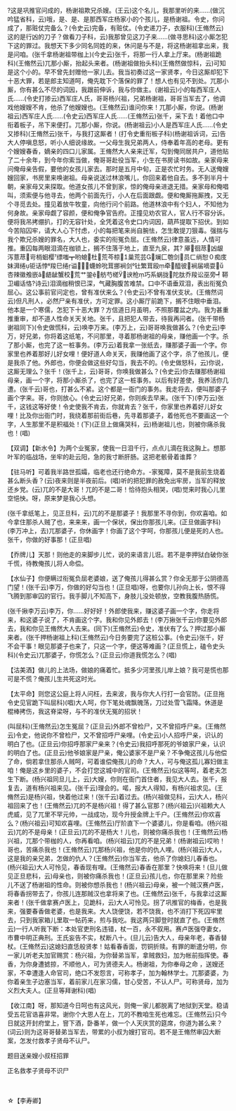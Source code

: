 <!-- { "loadSidebar": true } -->
?这是巩推官问成的，杨谢祖欺兄杀嫂。(王云)这个名儿，我那里听的来……(做沉吟猛省科，云)哦，是、是、是那西军庄杨家小的个孩儿，是杨谢祖。令史，你问成了，那赃仗完备么？(令史云)完备，有赃仗。(令史递刀子，衣服科)(王脩然云)这的是行凶的刀子？做看刀子科，云)我那曾见这刀子来……(做寻思科)这小厮怎犯下这的罪过。我想天下多少同名同姓的来，休问是与不是，将这杨谢祖拿出来，我是问咱。(张千拿杨谢祖带枷上)(今史云)张千，将那一行人拿上厅来。(杨谢祖跪科)(王脩然云)兀那小厮，抬起头来者。(杨谢祖做抬头科)(王脩然做惊科，云)可知是这个小的。早不曾先封赠他一家儿去。我当初奏过这一家贤孝，今日这厮却犯下十恶大罪，若是郎主知道呵，俺先耽下个落保的罪了！想人也有见不到处。兀那小厮，你有甚么不尽的词因，我跟前伸诉，我与你做主。(谢祖云)小的每西军庄人氏……(令史打掺云)西军庄人氏，哥哥杨兴祖，兄弟杨谢祖，哥哥当军去了，他调戏他嫂嫂不肯，他杀了他嫂嫂也。(王脩然云)谁问你来！兀那小厮，你说。(杨谢祖云)西军庄人氏……(令史云)西军庄人氏……(王脩然云)张千，采下去！着他口中衔着板子，吊下来便打。兀那小厮，你说。(杨谢祖云)小人是西军庄人氏……(令史又掺科)(王脩然云)张千，与我打这厮者！(打令史重衔板子科)(杨谢祖诉词，云)告大人停嗔息怒，听小人细说缘故。一父母生我兄弟两人，侍奉着年高的老母。更有个嫂嫂春香，嫡亲的四口儿家属。王脩然大人亲来迁军，勾到俺同居共户，道他贴了二十余年，到今年你索当做，俺哥哥赴役当军，小生在书房读书如故。亲家母来问俺母亲告假，要他的女孩儿家去。那时是五月中旬，正是农忙时务。无人送俺嫂嫂回家，书房里来唤谢祖。母亲说送过林浪嘴儿，你回来着他自去。多不到半月十朝，亲家母又来探取。他道女孩儿不曾到家，惊的俺母亲进退无措。亲家母和俺唱叫，须索便与他寻去，他两个前面先行，小人在后面跟觑。便和俺厮拖厮拽，又无个寻觅去处。撞见着放牛牧童，向他行问个前路。他道林浪中有个妇人，不知他为何身故。亲家母觑了容颜，便和俺争官告府。正撞见劝农官人，官人行不容分诉。便将我吊拷绷扒，打的无容针处，全凭着这令史口内词因，葫芦提取下招伏。到如今苦陷囚牢，请大人心下忖虑，小的每把笔来尚自腕怯，怎生敢提刀狠毒。强揣与我个欺兄杀嫂的罪名，大人也，委实的衔冤负屈。(王脩然云)律意虽远，人情可推。重囚每两眼泪滴在枷锁上，搁不住落于地上，直至九泉，其?
厣徊荩凶龈泻薏荩岢梢蛔樱缥嗤┳哟螅杜荒芩椋巢荒芸斓匚匏剑员ㄈ绱恕０痴庋妹湃绻钜话悖羧巳绻谥蠛蛉吮茸挪裥剑钍繁茸殴牵醯彼裥届嘀耍杏辣徽飧嵌ǎ龉龇蟹校荒艹銎舫芍槎谀枪巧系蜗拢陀肽乔羧讼巫旁┩鞯卫嵋话恪?诗云)泪滴枷稍恨已深，气藏胸腹苦难禁。口中不语垂双泪，表出衔冤负屈心。这公事前官问定也，曾有准伏来么？(令史云)不曾有准伏支状。(王脩然词云)但凡刑人，必然尸亲有准伏，方可定罪。这小厮厅前跪下，搁不住眼中垂泪。他本是一个寒儒，怎犯下十恶大罪？方信道日月虽明，不照那覆盆之内。我为甚重推重审，却不道人性命关天关地。张千，且把犯人带去，待我再问者。(张千带杨谢祖同下)(令史做慌科，云)唤李万来。(李万上，云)哥哥唤我做甚么？(令史云)李万，好兄弟，你将着这纸笔，不问那里，寻着那杨谢祖的母亲，赚他画一个字。杀了那小厮，也完了这一桩事务。(李万云)着我拿一张纸去，赚那婆子画一个字。你家里也养着那好儿好女哩！便好道人命关天，我赚他画了这个字，杀了他孩儿，便是我杀了他。外郎也，你便会做这些好勾当，我去不的。(令史做怒科，云)你说，这厮无理么？张千！(张千上，云)哥哥，你唤我做甚么？(令史云)你去赚那杨谢祖母亲，画一个字，将那小厮杀了，也完了这一桩事务。以后有好差使，我养活你几遭。(张千云)哥也，打甚么不紧。这个都是一衙门的事务。我走将去，便叫那婆子画个字来。哥，你则放心。(令史云)好兄弟，你则疾去早来。(张千下)(李万云)张千，这钱这等好使！令史使我不肯去，你就肯去？张千，你家里也养着好儿好女哩！比及你出衙门时，我绕着那前街后巷，先寻着那婆子，着他死也不要画这一个字，人生那里不是积福处！(下)(正旦上做痛哭科，云)杨谢祖儿也，则被你痛杀我也！(唱)

【双调】【新水令】为两个业冤家，使我一日泪千行，点点儿滴在我这胸上。想那叶军的临战场，坐牢的赴云阳，急的我寸断肝肠。这把老骸骨着谁葬？

【驻马听】可着我半路世孤孀，临老也还行绝命方。-家冤障，莫不是我前生烧着甚么断头香？(云)夜来则是半夜前后。(唱)听的把犯罪的赦免出牢房，当军的释放还乡党。(云)兀的不是大哥！兀的不是二哥！恰待抱头相哭，(唱)觉来时我心儿里空悒怏。呀，原来梦是我心头想。

(张千拿纸笔上，见正旦科，云)兀的不是那婆子！我那里不寻你到，你欢喜咱。如今拿住那杀人贼了也，来来来，画一个保状，保出你那孩儿来。(正旦做画字科)(李万冲上，去)兀那婆子，你休画字！你画了这个字呵，你那孩儿便是死的人也。张千，你做的好事那！(正旦唱)

【乔牌儿】天那！则他走的来脚步儿忙，说的来语言儿诳。若不是李押狱白破你张千慌，待教俺孩儿将人命偿。

【水仙子】你便瞒过衔冤负屈老婆娘，送了俺孩儿得甚么赏？你全无那于公阴德高门望！(张千云)李万，你做的好勾当也！(正旦唱)呀，也要你儿孙向上长，恨不得飞腾到那审囚的官行。我手脚儿不知高下，身肢儿没处顿放，空教我腹热肠慌。

(张千揪李万云)李万，你……好好好！外郎使我来，赚这婆子画一个字，你走将来，和这婆子说了，不肯画这个字。我和你见外郎去！(李万揪张千云)你要见外郎去，我和你见王脩然大人去来。(同下)(王脩然云)令史，准伏有了么？押过那小厮来者。(张千押杨谢祖上科)(王脩然云)今日务要完了这桩公事。(令史云)张千，好不会干事！眼见那婆子也来了，只这一个字，便这等难画？(正旦慌上，磕令史头科)(令史云)兀那婆子，你慌怎么？(正旦云)你道我慌怎么？(唱)

【沽美酒】做儿的上法场，做娘的痛着忙。抵多少河里孩儿岸上娘？我可是慌也那可是不慌？俺孩儿生共死这时光。

【太平命】则您这公庭上将人问枉，去来波，我与你大人行打一会官防。(正旦拖令史见官跪下叫屈科)(唱)大人呵，你下笔处魂飘魄荡，刀过处雪飞霜降。休道是棍棒拷伤，我这脊梁呀，与不的准伏无冤的招状！

(叫屈科)(王脩然云)怎生冤屈？(正旦云)外郎不曾检尸，又不曾招呼尸亲。(王脩然云)令史，他说你不曾检尸，又不曾招呼尸亲哩。(令史云)小人招呼尸亲，识认的明白了也。(正旦云)你招呼那家尸亲来？(令史云)我招呼那死的爷娘家尸亲，认识的明白了也。(正旦云)他爷娘家是尸亲，俺公婆家不是尸亲？不争俺这孩儿与他偿了命，倘若拿住那杀人贼呵，可着谁偿俺孩儿的命？大人，可与俺这孤儿寡妇做主咱！俺是这乡里的婆子，不会打您这城中的官司。(王脩然云)似这等呵，着老夫怎生下断。(杨兴祖同旦儿上，云)大嫂，你则在衙门首住者，我见大人去。张千，报复去，道有杨兴祖来见。(张千云)理会的。喏，报大人得知，有杨兴祖求见。(王脩然云)是杨兴祖，快着他过来！(张千云)着过去。(杨兴祖做见科，云)大人，杨兴祖回来了也！(王脩然云)兀的不是杨兴祖！得了甚么官那？(杨兴祖云)兴祖赖大人虎威，见了兀里不罕元帅，一战成功，现今升授金牌上千户。(王脩然云)你欢喜么？(杨兴祖云)可知欢喜哩。(王脩然云)厅阶直下一个婆婆儿，你是看咱。(杨兴祖云)兀的不是母亲！(正旦云)兀的不是杨大！儿也，则被你痛杀我也！(王脩然云)杨兴祖，兀那个带枷的人，你再看咱。(杨兴祖云)兀的不是兄弟！(杨谢祖云)哎哟！哥也，苦痛杀我也！(王脩然云)兀那杨兴祖，他是你的仇人哩。(杨兴祖云)大人，这是我的亲兄弟，怎做的仇人？(王脩然云)你当军去，他杀了你媳妇儿春香也。(杨兴祖云)大人可怜见，春香现有哩。(王脩然云)春香在那里？快唤将来！(旦儿做见正旦悲科，云)母亲也，则被你痛杀我也！(正旦云)孩儿也，你在那里来？险些儿不送了杨谢祖的性命。则被你想杀我也！(杨兴祖云)母亲，被一个贼汉赛卢医，将春香拐带去了，你孩儿连那贼汉也拿将来了也。(王脩然云)张千，与我拿过这厮来者！(张千做拿赛卢医上，见跪科，云)大人可怜见。拐了巩推官的梅香，也是我来，强要春香做老婆，也是我来。大人饶便饶，若不饶我，也不消打下死囚牢里去，只到我家箱儿里取一帖药来，煎与我吃。我这两只脚登时就直了也。(王脩然云)一行人听我下断：本处官吏刑名违错，杖一百，永不叙用。赛卢医强夺妻女，市曹中明正典刑。王氏妄告不实，杖断八十。(旦儿云)告大人，母亲年老，春香替杖。(王脩然云)这媳妇直恁般贤孝！姑看春香面，罚铜折赎。有罪的断遣分明，你一家儿听老夫加官赐赏：杨兴祖，为你替弟当军，拿贼救妇，加为帐前指挥使。春香，为你身遭摅掠，不顺他人，可为贤德夫人。杨谢祖，为你奉母之命
，送嫂还家，不幸遭逢人命官司，绝口不发怨言，可称孝子，加为翰林学士。兀那婆婆，为你着亲生子边塞当军，着前家儿在家习儒，甘心受苦，不认人尸。可称贤母，加为义烈大夫人。(正旦等拜谢科)(唱)

【收江南】呀，那知道今日呵也有这风光，则俺一家儿都脱离了地狱到天堂。稳请受五花官诰喜非常。谢你个大恩人在上，兀的不教咱生死也难忘。(王脩然云)只今日就这开封府堂上，窨下酒，卧番羊，做一个人天庆赏的筵席，你道为甚么来？(词云)则为这哥哥替弟当军去，带累的小叔为嫂打官司。若不是王脩然审囚大断案，怎发付救孝子贤母不认尸。

题目送亲嫂小叔枉招罪

正名救孝子贤母不识尸


　
　




☆【李寿卿】
 
